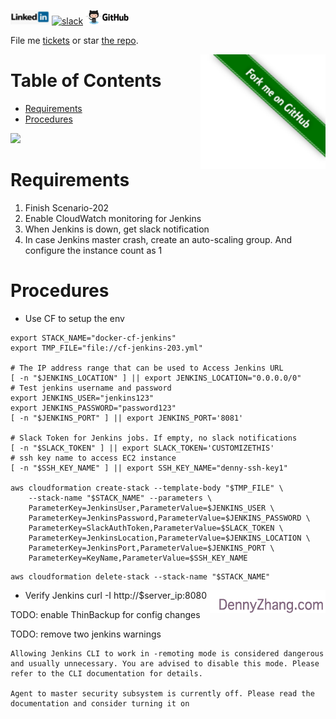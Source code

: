 [![LinkedIn](https://raw.githubusercontent.com/USDevOps/mywechat-slack-group/master/images/linkedin.png)](https://www.linkedin.com/in/dennyzhang001) <a href="https://www.dennyzhang.com/slack" target="_blank" rel="nofollow"><img src="http://slack.dennyzhang.com/badge.svg" alt="slack"/></a> [![Github](https://raw.githubusercontent.com/USDevOps/mywechat-slack-group/master/images/github.png)](https://github.com/DennyZhang)

File me [tickets](https://github.com/DennyZhang/chef-study/issues) or star [the repo](https://github.com/DennyZhang/chef-study).

<a href="https://github.com/DennyZhang?tab=followers"><img align="right" width="200" height="183" src="https://raw.githubusercontent.com/USDevOps/mywechat-slack-group/master/images/fork_github.png" /></a>

Table of Contents
=================

   * [Requirements](#requirements)
   * [Procedures](#procedures)

<a href="https://www.dennyzhang.com"><img src="https://raw.githubusercontent.com/DennyZhang/aws-jenkins-study/master/images/jenkins_vm_aio.png"/> </a>

# Requirements
1. Finish Scenario-202
2. Enable CloudWatch monitoring for Jenkins
3. When Jenkins is down, get slack notification
4. In case Jenkins master crash, create an auto-scaling group. And configure the instance count as 1

# Procedures
- Use CF to setup the env
```
export STACK_NAME="docker-cf-jenkins"
export TMP_FILE="file://cf-jenkins-203.yml"

# The IP address range that can be used to Access Jenkins URL
[ -n "$JENKINS_LOCATION" ] || export JENKINS_LOCATION="0.0.0.0/0"
# Test jenkins username and password
export JENKINS_USER="jenkins123"
export JENKINS_PASSWORD="password123"
[ -n "$JENKINS_PORT" ] || export JENKINS_PORT='8081'

# Slack Token for Jenkins jobs. If empty, no slack notifications
[ -n "$SLACK_TOKEN" ] || export SLACK_TOKEN='CUSTOMIZETHIS'
# ssh key name to access EC2 instance
[ -n "$SSH_KEY_NAME" ] || export SSH_KEY_NAME="denny-ssh-key1"

aws cloudformation create-stack --template-body "$TMP_FILE" \
    --stack-name "$STACK_NAME" --parameters \
    ParameterKey=JenkinsUser,ParameterValue=$JENKINS_USER \
    ParameterKey=JenkinsPassword,ParameterValue=$JENKINS_PASSWORD \
    ParameterKey=SlackAuthToken,ParameterValue=$SLACK_TOKEN \
    ParameterKey=JenkinsLocation,ParameterValue=$JENKINS_LOCATION \
    ParameterKey=JenkinsPort,ParameterValue=$JENKINS_PORT \
    ParameterKey=KeyName,ParameterValue=$SSH_KEY_NAME
```

```
aws cloudformation delete-stack --stack-name "$STACK_NAME"
```
<a href="https://www.dennyzhang.com"><img align="right" width="185" height="37" src="https://raw.githubusercontent.com/USDevOps/mywechat-slack-group/master/images/dns_small.png"></a>

- Verify Jenkins
curl -I http://$server_ip:8080

TODO: enable ThinBackup for config changes

TODO: remove two jenkins warnings

```
Allowing Jenkins CLI to work in -remoting mode is considered dangerous and usually unnecessary. You are advised to disable this mode. Please refer to the CLI documentation for details. 

Agent to master security subsystem is currently off. Please read the documentation and consider turning it on
```
